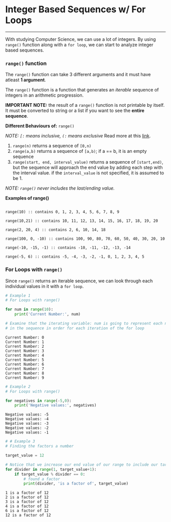 # Integer Based Sequences w/ For Loops
---

With studying Computer Science, we can use a lot of integers. By using ```range()``` function along with a ```for loop```, we can start to analyze integer based sequences.

### ```range()``` function

The ```range()``` function can take 3 different arguments and it must have atleast __1 argument__.

The ```range()``` function is a function that generates an _iterable_ sequence of integers in an arithmetic progression.

__IMPORTANT NOTE:__ the result of a ```range()``` function is not printable by itself. It must be converted to string or a list if you want to see the __entire sequence__.

__Different Behaviours of:__ ```range()```

_NOTE: ```[:``` means inclusive, ```(:``` means exclusive_ Read more at this [link](http://zonalandeducation.com/mmts/miscellaneousMath/intervalNotation/intervalNotation.html).

1. ```range(n)``` returns a sequence of ```[0,n)```
2. ```range(a,b)``` returns a sequence of ```[a,b)```; if a == b, it is an empty sequence
3. ```range(start, end, interval_value)``` returns a sequence of ```[start,end)```, but the sequence will approach the end value by adding each step with the interval value. if the ```interval_value``` is not specified, it is assumed to be 1.

_NOTE: ```range()``` never includes the last/ending value._

__Examples of range()__
```

range(10) :: contains 0, 1, 2, 3, 4, 5, 6, 7, 8, 9

range(10,21) :: contains 10, 11, 12, 13, 14, 15, 16, 17, 18, 19, 20

range(2, 20, 4) :: contains 2, 6, 10, 14, 18

range(100, 0, -10) :: contains 100, 90, 80, 70, 60, 50, 40, 30, 20, 10

range(-10, -15, -1) :: contains -10, -11, -12, -13, -14

range(-5, 6) :: contains -5, -4, -3, -2, -1, 0, 1, 2, 3, 4, 5
```

### For Loops with ```range()```

Since ```range()``` returns an iterable sequence, we can look through each individual values in it with a ```for loop```.


```python
# Example 1
# For Loops with range()

for num in range(10):
    print('Current Number:', num)

# Examine that the iterating variable: num is going to represent each number
# in the sequence in order for each iteration of the for loop
```

    Current Number: 0
    Current Number: 1
    Current Number: 2
    Current Number: 3
    Current Number: 4
    Current Number: 5
    Current Number: 6
    Current Number: 7
    Current Number: 8
    Current Number: 9



```python
# Example 2
# For Loops with range()

for negatives in range(-5,0):
    print('Negative values:', negatives)
```

    Negative values: -5
    Negative values: -4
    Negative values: -3
    Negative values: -2
    Negative values: -1



```python
# # Example 3
# Finding the factors a number

target_value = 12

# Notice that we increase our end value of our range to include our target_value
for divider in range(1, target_value+1):
    if target_value % divider == 0:
        # found a factor
        print(divider, 'is a factor of', target_value)
```

    1 is a factor of 12
    2 is a factor of 12
    3 is a factor of 12
    4 is a factor of 12
    6 is a factor of 12
    12 is a factor of 12

